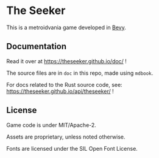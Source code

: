 # The Seeker

This is a metroidvania game developed in [Bevy](https://github.com/bevyengine/bevy).

## Documentation

Read it over at https://theseeker.github.io/doc/ !

The source files are in `doc` in this repo, made using `mdbook`.

For docs related to the Rust source code, see: https://theseeker.github.io/api/theseeker/ !

## License

Game code is under MIT/Apache-2.

Assets are proprietary, unless noted otherwise.

Fonts are licensed under the SIL Open Font License.
